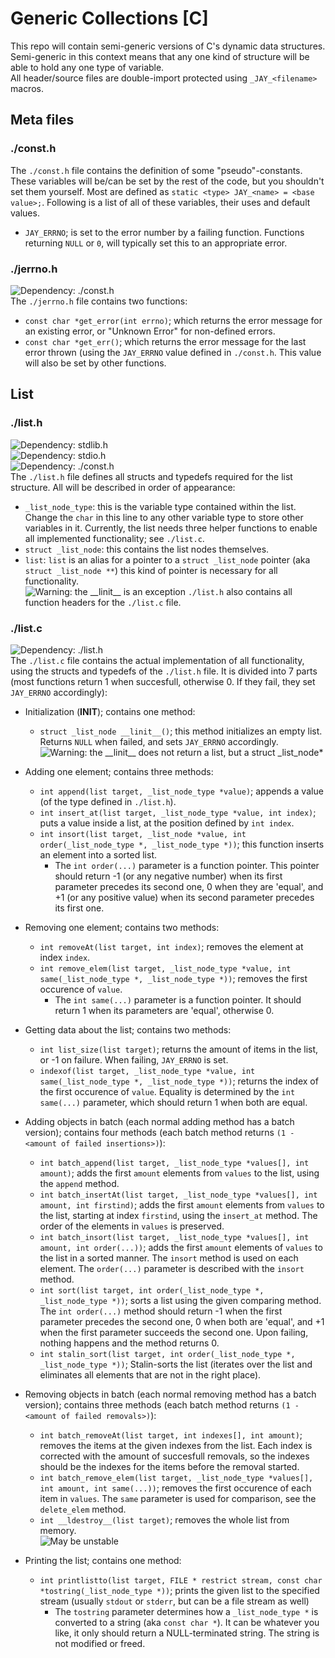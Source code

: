 # Generic Collections [C]
This repo will contain semi-generic versions of C's dynamic data structures. Semi-generic in this context means that any one kind of structure will be able to hold any one type of variable.  
All header/source files are double-import protected using ``_JAY_<filename>`` macros.

## Meta files
### ./const.h
 The ``./const.h`` file contains the definition of some "pseudo"-constants. These variables will be/can be set by the rest of the code, but you shouldn't set them yourself. Most are defined as ``static <type> JAY_<name> = <base value>;``. Following is a list of all of these variables, their uses and default values.
 * ``JAY_ERRNO``; is set to the error number by a failing function. Functions returning ``NULL`` or ``0``, will typically set this to an appropriate error.

### ./jerrno.h
 ![Dependency: ./const.h](https://img.shields.io/static/v1?label=Dependency&message=./const.h&color=informational)  
 The ``./jerrno.h`` file contains two functions:
 * ``const char *get_error(int errno)``; which returns the error message for an existing error, or "Unknown Error" for non-defined errors.
 * ``const char *get_err()``; which returns the error message for the last error thrown (using the ``JAY_ERRNO`` value defined in ``./const.h``. This value will also be set by other functions.

## List
### ./list.h
 ![Dependency: stdlib.h](https://img.shields.io/static/v1?label=Dependency&message=stdlib.h&color=informational)  
 ![Dependency: stdio.h](https://img.shields.io/static/v1?label=Dependency&message=stdio.h&color=informational)  
 ![Dependency: ./const.h](https://img.shields.io/static/v1?label=Dependency&message=./const.h&color=informational)  
 The ``./list.h`` file defines all structs and typedefs required for the list structure. All will be described in order of appearance:
 * ``_list_node_type``: this is the variable type contained within the list. Change the ``char`` in this line to any other variable type to store other variables in it. Currently, the list needs three helper functions to enable all implemented functionality; see ``./list.c``.
 * ``struct _list_node``: this contains the list nodes themselves.
 * ``list``: ``list`` is an alias for a pointer to a ``struct _list_node`` pointer (aka ``struct _list_node **``) this kind of pointer is necessary for all functionality.  
 ![Warning: the ``__linit__`` is an exception](https://img.shields.io/static/v1?label=WARNING&message=The%20__linit__%20function%20returns%20a%20_list_node%20*,%20not%20a%20list&color=orange)
 ``./list.h`` also contains all function headers for the ``./list.c`` file.

### ./list.c
 ![Dependency: ./list.h](https://img.shields.io/static/v1?label=Dependency&message=./list.h&color=informational)  
 The ``./list.c`` file contains the actual implementation of all functionality, using the structs and typedefs of the ``./list.h`` file. It is divided into 7 parts (most functions return 1 when succesfull, otherwise 0. If they fail, they set ``JAY_ERRNO`` accordingly):
 * Initialization (**INIT**); contains one method:
   * ``struct _list_node __linit__()``; this method initializes an empty list. Returns ``NULL`` when failed, and sets ``JAY_ERRNO`` accordingly.  
  ![Warning: the ``__linit__`` does not return a list, but a ``struct _list_node*``](https://img.shields.io/static/v1?label=WARNING&message=The%20__linit__%20function%20returns%20a%20_list_node%20*,%20not%20a%20list&color=orange)  
    
 * Adding one element; contains three methods:
   * ``int append(list target, _list_node_type *value)``; appends a value (of the type defined in ``./list.h``).
   * ``int insert_at(list target, _list_node_type *value, int index)``; puts a value inside a list, at the position defined by ``int index``.
   * ``int insort(list target, _list_node *value, int order(_list_node_type *, _list_node_type *))``; this function inserts an element into a sorted list. 
     * The ``int order(...)`` parameter is a function pointer. This pointer should return -1 (or any negative number) when its first parameter precedes its second one, 0 when they are 'equal', and +1 (or any positive value) when its second parameter precedes its first one.  
       
  * Removing one element; contains two methods:
    * ``int removeAt(list target, int index)``; removes the element at index ``index``. 
    * ``int remove_elem(list target, _list_node_type *value, int same(_list_node_type *, _list_node_type *))``; removes the first occurence of ``value``. 
      * The ``int same(...)`` parameter is a function pointer. It should return 1 when its parameters are 'equal', otherwise 0.  
  
  * Getting data about the list; contains two methods:
    * ``int list_size(list target)``; returns the amount of items in the list, or -1 on failure. When failing, ``JAY_ERRNO`` is set.  
    * ``indexof(list target, _list_node_type *value, int same(_list_node_type *, _list_node_type *))``; returns the index of the first occurence of ``value``. Equality is determined by the ``int same(...)`` parameter, which should return 1 when both are equal.  
      
 * Adding objects in batch (each normal adding method has a batch version); contains four methods (each batch method returns ``(1 - <amount of failed insertions>)``):
   * ``int batch_append(list target, _list_node_type *values[], int amount)``; adds the first ``amount`` elements from ``values`` to the list, using the ``append`` method.
   * ``int batch_insertAt(list target, _list_node_type *values[], int amount, int firstind)``; adds the first ``amount`` elements from ``values`` to the list, starting at index ``firstind``, using the ``insert_at`` method. The order of the elements in ``values`` is preserved.
   * ``int batch_insort(list target, _list_node_type *values[], int amount, int order(...))``; adds the first ``amount`` elements of ``values`` to the list in a sorted manner. The ``insort`` method is used on each element. The ``order(...)`` parameter is described with the ``insort`` method.
   * ``int sort(list target, int order(_list_node_type *, _list_node_type *))``; sorts a list using the given comparing method. The ``int order(...)`` method should return -1 when the first parameter precedes the second one, 0 when both are 'equal', and +1 when the first parameter succeeds the second one. Upon failing, nothing happens and the method returns 0.
   * ``int stalin_sort(list target, int order(_list_node_type *, _list_node_type *))``; Stalin-sorts the list (iterates over the list and eliminates all elements that are not in the right place).  
     
 * Removing objects in batch (each normal removing method has a batch version); contains three methods (each batch method returns ``(1 - <amount of failed removals>)``):
   * ``int batch_removeAt(list target, int indexes[], int amount)``; removes the items at the given indexes from the list. Each index is corrected with the amount of succesfull removals, so the indexes should be the indexes for the items before the removal started.
   * ``int batch_remove_elem(list target, _list_node_type *values[], int amount, int same(...))``; removes the first occurence of each item in ``values``. The ``same`` parameter is used for comparison, see the ``delete_elem`` method.  
   * ``int __ldestroy__(list target)``; removes the whole list from memory.  
   ![May be unstable](https://img.shields.io/badge/May%20be%20unstable-If%20the%20removal%20fails,%20the%20list%20is%20corrupted-ff69b4)  
  
 * Printing the list; contains one method:
   * ``int printlistto(list target, FILE * restrict stream, const char *tostring(_list_node_type *))``; prints the given list to the specified stream (usually ``stdout`` or ``stderr``, but can be a file stream as well)
     * The ``tostring`` parameter determines how a ``_list_node_type *`` is converted to a string (aka ``const char *``). It can be whatever you like, it only should return a NULL-terminated string. The string is not modified or freed.
